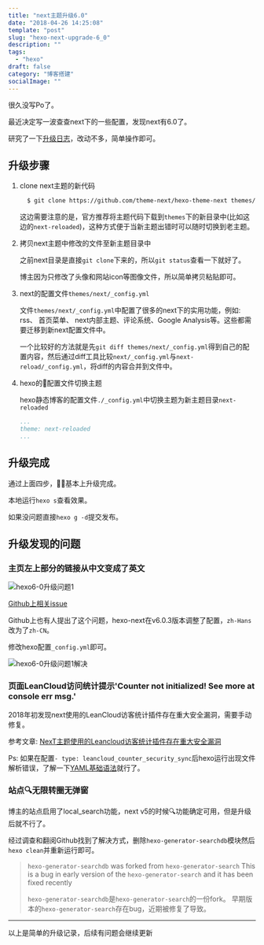 ```yaml
---
title: "next主题升级6.0"
date: "2018-04-26 14:25:08"
template: "post"
slug: "hexo-next-upgrade-6_0"
description: ""
tags:
  - "hexo"
draft: false
category: "博客搭建"
socialImage: ""
---
```

很久没写Po了。

最近决定写一波查查next下的一些配置，发现next有6.0了。

研究了一下[升级日志](https://github.com/theme-next/hexo-theme-next/blob/master/docs/zh-CN/UPDATE-FROM-5.1.X.md "升级日志")，改动不多，简单操作即可。

## 升级步骤

1. clone next主题的新代码

    ```bash
      $ git clone https://github.com/theme-next/hexo-theme-next themes/next-reloaded
    ```

    这边需要注意的是，官方推荐将主题代码下载到`themes`下的新目录中(比如这边的`next-reloaded`)，这种方式便于当新主题出错时可以随时切换到老主题。

1. 拷贝next主题中修改的文件至新主题目录中

    之前next目录是直接`git clone`下来的，所以`git status`查看一下就好了。

    博主因为只修改了头像和网站icon等图像文件，所以简单拷贝粘贴即可。

1. next的配置文件`themes/next/_config.yml`

    文件`themes/next/_config.yml`中配置了很多的next下的实用功能，例如: rss、 首页菜单、 next内部主题、评论系统、Google Analysis等。这些都需要迁移到新next配置文件中。

    一个比较好的方法就是先`git diff themes/next/_config.yml`得到自己的配置内容，然后通过diff工具比较`next/_config.yml`与`next-reload/_config.yml`，将diff的内容合并到文件中。

1. hexo的配置文件切换主题

    hexo静态博客的配置文件`./_config.yml`中切换主题为新主题目录`next-reloaded`

    ```yml
    ...
    theme: next-reloaded
    ...
    ```

## 升级完成

通过上面四步，基本上升级完成。

本地运行`hexo s`查看效果。

如果没问题直接`hexo g -d`提交发布。

## 升级发现的问题

### 主页左上部分的链接从中文变成了英文

![hexo6-0升级问题1](hexo6_0-problem1.jpg)

[Github上相关issue](https://github.com/theme-next/hexo-theme-next/issues/157 "set `language: zh-Hans` invalid [renamed `zh-Hans` to `zh-CN`]")

Github上也有人提出了这个问题，hexo-next在v6.0.3版本调整了配置，`zh-Hans`改为了`zh-CN`。

修改hexo配置`_config.yml`即可。

![hexo6-0升级问题1解决](hexo6_0-problem1_solved.jpg)

### 页面LeanCloud访问统计提示'Counter not initialized! See more at console err msg.'

2018年初发现next使用的LeanCloud访客统计插件存在重大安全漏洞，需要手动修复。

参考文章: [NexT主题使用的Leancloud访客统计插件存在重大安全漏洞](https://leaferx.online/2018/02/11/lc-security/)

Ps: 如果在配置`- type: leancloud_counter_security_sync`后hexo运行出现文件解析错误，了解一下[YAML基础语法](http://yaml.org/)就行了。

### 站点🔍无限转圈无弹窗

博主的站点启用了local_search功能，next v5的时候🔍功能确定可用，但是升级后就不行了。

经过调查和翻阅Github找到了解决方式，删除`hexo-generator-searchdb`模块然后`hexo clean`并重新运行即可。

> `hexo-generator-searchdb` was forked from `hexo-generator-search`
> This is a bug in early version of the `hexo-generator-search` and it has been fixed recently
>
> `hexo-generator-searchdb`是`hexo-generator-search`的一份fork。
> 早期版本的`hexo-generator-search`存在bug，近期被修复了导致。

---

以上是简单的升级记录，后续有问题会继续更新
